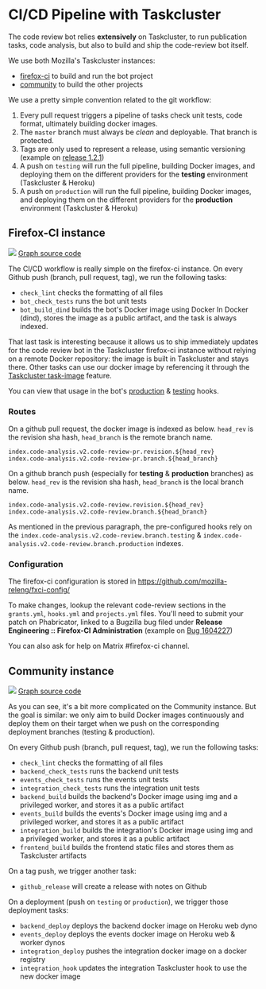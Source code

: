 # CI/CD Pipeline with Taskcluster

The code review bot relies **extensively** on Taskcluster, to run publication tasks, code analysis, but also to build and ship the code-review bot itself.

We use both Mozilla's Taskcluster instances:

- [firefox-ci](https://firefox-ci-tc.services.mozilla.com/) to build and run the bot project
- [community](https://community-tc.services.mozilla.com/) to build the other projects

We use a pretty simple convention related to the git workflow:

1. Every pull request triggers a pipeline of tasks check unit tests, code format, ultimately building docker images.
2. The `master` branch must always be _clean_ and deployable. That branch is protected.
3. Tags are only used to represent a release, using semantic versioning (example on [release 1.2.1](https://github.com/mozilla/code-review/releases/tag/1.2.1))
4. A push on `testing` will run the full pipeline, building Docker images, and deploying them on the different providers for the **testing** environment (Taskcluster & Heroku)
5. A push on `production` will run the full pipeline, building Docker images, and deploying them on the different providers for the **production** environment (Taskcluster & Heroku)

## Firefox-CI instance

![](firefox-ci.png)
[Graph source code](firefox-ci.mermaid)

The CI/CD workflow is really simple on the firefox-ci instance. On every Github push (branch, pull request, tag), we run the following tasks:

- `check_lint` checks the formatting of all files
- `bot_check_tests` runs the bot unit tests
- `bot_build_dind` builds the bot's Docker image using Docker In Docker (dind), stores the image as a public artifact, and the task is always indexed.

That last task is interesting because it allows us to ship immediately updates for the code review bot in the Taskcluster firefox-ci instance without relying on a remote Docker repository: the image is built in Taskcluster and stays there. Other tasks can use our docker image by referencing it through the [Taskcluster task-image](https://firefox-source-docs.mozilla.org/taskcluster/docker-images.html) feature.

You can view that usage in the bot's [production](https://firefox-ci-tc.services.mozilla.com/hooks/project-relman/code-review-production) & [testing](https://firefox-ci-tc.services.mozilla.com/hooks/project-relman/code-review-testing) hooks.

### Routes

On a github pull request, the docker image is indexed as below. `head_rev` is the revision sha hash, `head_branch` is the remote branch name.

```
index.code-analysis.v2.code-review-pr.revision.${head_rev}
index.code-analysis.v2.code-review-pr.branch.${head_branch}
```

On a github branch push (especially for **testing** & **production** branches) as below. `head_rev` is the revision sha hash, `head_branch` is the local branch name.

```
index.code-analysis.v2.code-review.revision.${head_rev}
index.code-analysis.v2.code-review.branch.${head_branch}
```

As mentioned in the previous paragraph, the pre-configured hooks rely on the `index.code-analysis.v2.code-review.branch.testing` & `index.code-analysis.v2.code-review.branch.production` indexes.

### Configuration

The firefox-ci configuration is stored in https://github.com/mozilla-releng/fxci-config/

To make changes, lookup the relevant code-review sections in the `grants.yml`, `hooks.yml` and `projects.yml` files. You'll need to submit your patch on Phabricator, linked to a Bugzilla bug filed under **Release Engineering :: Firefox-CI Administration** (example on [Bug 1604227](https://bugzilla.mozilla.org/show_bug.cgi?id=1604227))

You can also ask for help on Matrix #firefox-ci channel.

## Community instance

![](community.png)
[Graph source code](community.mermaid)

As you can see, it's a bit more complicated on the Community instance. But the goal is similar: we only aim to build Docker images continuously and deploy them on their target when we push on the corresponding deployment branches (testing & production).

On every Github push (branch, pull request, tag), we run the following tasks:

- `check_lint` checks the formatting of all files
- `backend_check_tests` runs the backend unit tests
- `events_check_tests` runs the events unit tests
- `integration_check_tests` runs the integration unit tests
- `backend_build` builds the backend's Docker image using img and a privileged worker, and stores it as a public artifact
- `events_build` builds the events's Docker image using img and a privileged worker, and stores it as a public artifact
- `integration_build` builds the integration's Docker image using img and a privileged worker, and stores it as a public artifact
- `frontend_build` builds the frontend static files and stores them as Taskcluster artifacts

On a tag push, we trigger another task:

- `github_release` will create a release with notes on Github

On a deployment (push on `testing` or `production`), we trigger those deployment tasks:

- `backend_deploy` deploys the backend docker image on Heroku web dyno
- `events_deploy` deploys the events docker image on Heroku web & worker dynos
- `integration_deploy` pushes the integration docker image on a docker registry
- `integration_hook` updates the integration Taskcluster hook to use the new docker image
